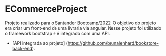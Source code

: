 # ECommerceProject
Projeto realizado para o Santander Bootcamp/2022. O objetivo do projeto era criar um front-end de uma livraria via angular. Nesse projeto foi utilizado o framework bootstrap e é integrado com uma API.

* [API integrada ao projeto] (https://github.com/brunalenhard/bookstore-back-end).
